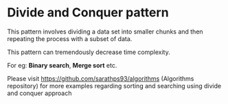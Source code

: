 # Divide and Conquer pattern
This pattern involves dividing a data set into smaller chunks and then repeating the process with a subset of data.

This pattern can tremendously decrease time complexity.

For eg: **Binary search**, **Merge sort** etc.

Please visit https://github.com/sarathps93/algorithms (Algorithms repository) for more examples regarding sorting and searching using divide and conquer approach